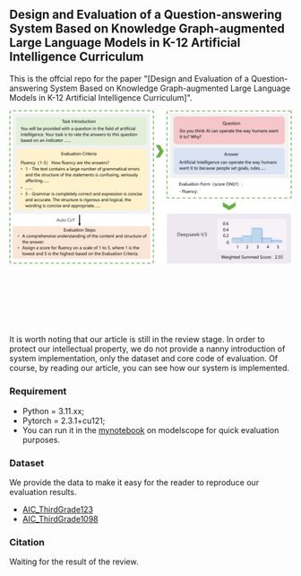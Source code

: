 ## Design and Evaluation of a Question-answering System Based on Knowledge Graph-augmented Large Language Models in K-12 Artificial Intelligence Curriculum

This is the offcial repo for the paper "[Design and Evaluation of a Question-answering System Based on Knowledge Graph-augmented Large Language Models in K-12 Artificial Intelligence Curriculum]".

<div align="center" style="padding-bottom: 100px">
  <img src="Fig/Evaluation Process.png" title="Evaluation Process">
</div>


###
It is worth noting that our article is still in the review stage.
In order to protect our intellectual property, we do not provide a nanny introduction of system implementation,
only the dataset and core code of evaluation.
Of course, by reading our article, you can see how our system is implemented.

### Requirement
* Python = 3.11.xx;
* Pytorch = 2.3.1+cu121;
* You can run it in the [mynotebook](https://modelscope.cn/my/mynotebook) on modelscope for quick evaluation purposes.

### Dataset
We provide the data to make it easy for the reader to reproduce our evaluation results. 

- [AIC_ThirdGrade123](Dataset/AIC_ThirdGrade123.json)
- [AIC_ThirdGrade1098](Dataset/AIC_ThirdGrade1098.json)

### Citation
Waiting for the result of the review.

